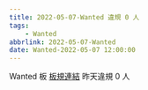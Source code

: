 ```yaml
---
title: 2022-05-07-Wanted 違規 0 人
tags:
    - Wanted
abbrlink: 2022-05-07-Wanted
date: Wanted-2022-05-07 12:00:00
---
```

Wanted 板 [板規連結](https://www.ptt.cc/bbs/Wanted/M.1608829773.A.D3B.html)
昨天違規 0 人
